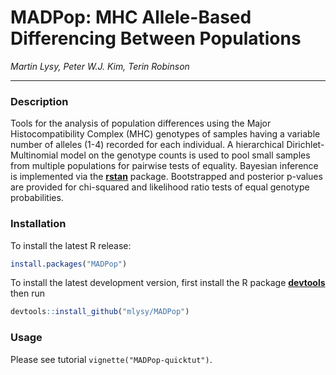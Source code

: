# MADPop: MHC Allele-Based Differencing Between Populations

*Martin Lysy, Peter W.J. Kim, Terin Robinson*

---

### Description

Tools for the analysis of population differences
using the Major Histocompatibility Complex (MHC) genotypes of samples
having a variable number of alleles (1-4) recorded for each
individual.  A hierarchical Dirichlet-Multinomial model on the
genotype counts is used to pool small samples from multiple
populations for pairwise tests of equality.  Bayesian inference is
implemented via the [**rstan**](https://mc-stan.org/rstan/) package.  Bootstrapped and posterior
p-values are provided for chi-squared and likelihood ratio tests of
equal genotype probabilities.

### Installation

To install the latest R release:
```r
install.packages("MADPop")
```

To install the latest development version, first install the R package [**devtools**](https://CRAN.R-project.org/package=devtools) then run
```r
devtools::install_github("mlysy/MADPop")
```

### Usage

Please see tutorial `vignette("MADPop-quicktut")`.
